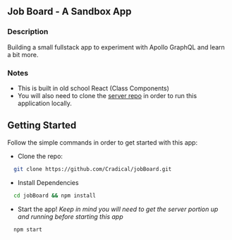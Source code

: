 ## Job Board - A Sandbox App

### Description

Building a small fullstack app to experiment with Apollo GraphQL and learn a bit more.

### Notes

- This is built in old school React (Class Components)
- You will also need to clone the [server repo]() in order to run this application locally.

## Getting Started

Follow the simple commands in order to get started with this app:

- Clone the repo:

```bash
  git clone https://github.com/Cradical/jobBoard.git
```

- Install Dependencies

```bash
  cd jobBoard && npm install
```

- Start the app! _Keep in mind you will need to get the server portion up and running before starting this app_

```bash
  npm start
```

